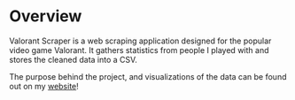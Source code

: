 # Overview
Valorant Scraper is a web scraping application designed for the popular video game Valorant. It gathers statistics from people I played with and stores the cleaned data into a CSV.

The purpose behind the project, and visualizations of the data can be found out on my [website](https://zacharygarwood.com/projects/valorant_scraper)! 
